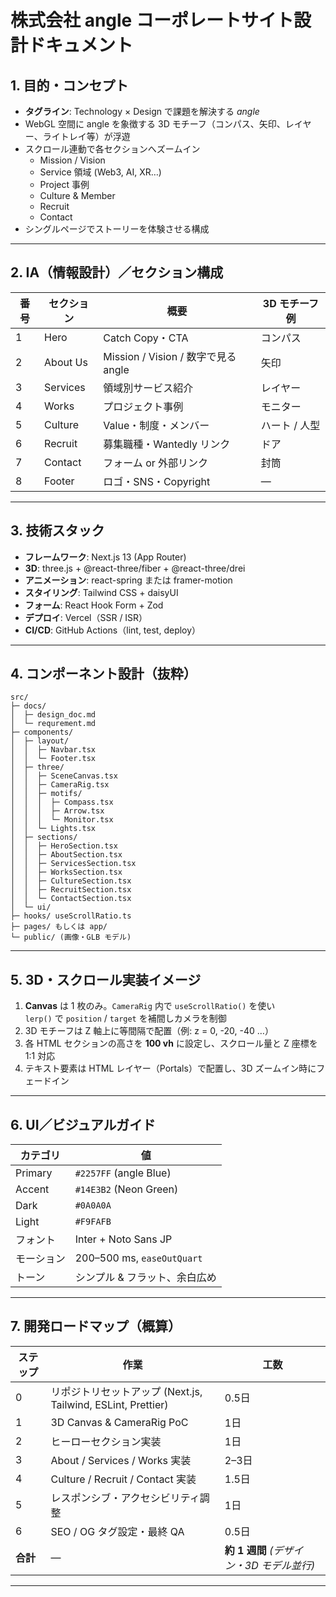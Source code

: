 # 株式会社 angle コーポレートサイト設計ドキュメント

## 1. 目的・コンセプト
- **タグライン**: Technology × Design で課題を解決する *angle*
- WebGL 空間に angle を象徴する 3D モチーフ（コンパス、矢印、レイヤー、ライトレイ等）が浮遊
- スクロール連動で各セクションへズームイン  
  - Mission / Vision  
  - Service 領域 (Web3, AI, XR…)  
  - Project 事例  
  - Culture & Member  
  - Recruit  
  - Contact
- シングルページでストーリーを体験させる構成

---

## 2. IA（情報設計）／セクション構成
| 番号 | セクション | 概要 | 3D モチーフ例 |
|------|-----------|------|---------------|
| 1 | Hero | Catch Copy・CTA | コンパス |
| 2 | About Us | Mission / Vision / 数字で見る angle | 矢印 |
| 3 | Services | 領域別サービス紹介 | レイヤー |
| 4 | Works | プロジェクト事例 | モニター |
| 5 | Culture | Value・制度・メンバー | ハート / 人型 |
| 6 | Recruit | 募集職種・Wantedly リンク | ドア |
| 7 | Contact | フォーム or 外部リンク | 封筒 |
| 8 | Footer | ロゴ・SNS・Copyright | ― |

---

## 3. 技術スタック
- **フレームワーク**: Next.js 13 (App Router)
- **3D**: three.js + @react-three/fiber + @react-three/drei
- **アニメーション**: react-spring または framer-motion
- **スタイリング**: Tailwind CSS + daisyUI
- **フォーム**: React Hook Form + Zod
- **デプロイ**: Vercel（SSR / ISR）
- **CI/CD**: GitHub Actions（lint, test, deploy）

---

## 4. コンポーネント設計（抜粋）
```text
src/
├─ docs/
│  ├─ design_doc.md
│  └─ requrement.md
├─ components/
│  ├─ layout/
│  │  ├─ Navbar.tsx
│  │  └─ Footer.tsx
│  ├─ three/
│  │  ├─ SceneCanvas.tsx
│  │  ├─ CameraRig.tsx
│  │  ├─ motifs/
│  │  │  ├─ Compass.tsx
│  │  │  ├─ Arrow.tsx
│  │  │  └─ Monitor.tsx
│  │  └─ Lights.tsx
│  ├─ sections/
│  │  ├─ HeroSection.tsx
│  │  ├─ AboutSection.tsx
│  │  ├─ ServicesSection.tsx
│  │  ├─ WorksSection.tsx
│  │  ├─ CultureSection.tsx
│  │  ├─ RecruitSection.tsx
│  │  └─ ContactSection.tsx
│  └─ ui/
├─ hooks/ useScrollRatio.ts
├─ pages/ もしくは app/
└─ public/ (画像・GLB モデル)
```

---

## 5. 3D・スクロール実装イメージ
1. **Canvas** は 1 枚のみ。`CameraRig` 内で `useScrollRatio()` を使い  
   `lerp()` で `position` / `target` を補間しカメラを制御
2. 3D モチーフは Z 軸上に等間隔で配置（例: z = 0, -20, -40 …）
3. 各 HTML セクションの高さを **100 vh** に設定し、スクロール量と Z 座標を 1:1 対応
4. テキスト要素は HTML レイヤー（Portals）で配置し、3D ズームイン時にフェードイン

---

## 6. UI／ビジュアルガイド
| カテゴリ | 値 |
|----------|----|
| Primary | `#2257FF` (angle Blue) |
| Accent  | `#14E3B2` (Neon Green) |
| Dark    | `#0A0A0A` |
| Light   | `#F9FAFB` |
| フォント | Inter + Noto Sans JP |
| モーション | 200–500 ms, `easeOutQuart` |
| トーン | シンプル & フラット、余白広め |

---

## 7. 開発ロードマップ（概算）
| ステップ | 作業 | 工数 |
|----------|------|------|
| 0 | リポジトリセットアップ (Next.js, Tailwind, ESLint, Prettier) | 0.5日 |
| 1 | 3D Canvas & CameraRig PoC | 1日 |
| 2 | ヒーローセクション実装 | 1日 |
| 3 | About / Services / Works 実装 | 2–3日 |
| 4 | Culture / Recruit / Contact 実装 | 1.5日 |
| 5 | レスポンシブ・アクセシビリティ調整 | 1日 |
| 6 | SEO / OG タグ設定・最終 QA | 0.5日 |
| **合計** | ― | **約 1 週間** *(デザイン・3D モデル並行)* |

---
